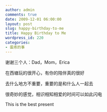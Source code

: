 ```yaml
---
author: admin
comments: true
date: 2009-12-01 06:00:00
layout: post
slug: happy-birthday-to-me
title: Happy Birthday to Me
wordpress_id: 220
categories:
- 蛋疼的事
---
```


谢谢三个人：Dad，Mom，Erica

  


在西塘玩的很开心，有你的陪伴真的很好

  


去什么地方不重要，重要的是和什么人一起去

  


很奇妙的感觉，相识相知相爱的时间可以如此闪电

  


This is the best present

  


  


  


  

